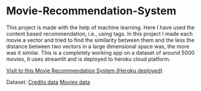 # Movie-Recommendation-System
This project is made with the help of machine learning. Here I have used the content based recommendation, i.e., using tags.
In this project I made each movie a vector and tried to find the similarity between them and the less the distance between two vectors in a large dimensional space was, the more was it similar.
This is a completely working app on a dataset of around 5000 movies, it uses streamlit and is deployed to heroku cloud platform.



  <a href="https://movie-recommender-by-anushka.herokuapp.com/">Visit to this Movie Recommendation System (Heroku deployed)</a>
  
  
  
  Dataset: 
  <a href="https://www.kaggle.com/datasets/tmdb/tmdb-movie-metadata?select=tmdb_5000_credits.csv">Credits data</a>
  <a href="https://www.kaggle.com/datasets/tmdb/tmdb-movie-metadata?select=tmdb_5000_movies.csv">Movies data</a>
  
  

